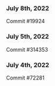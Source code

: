 ### July 8th, 2022

Commit #19924

### July 5th, 2022

Commit #314353


### July 4th, 2022

Commit #72281
